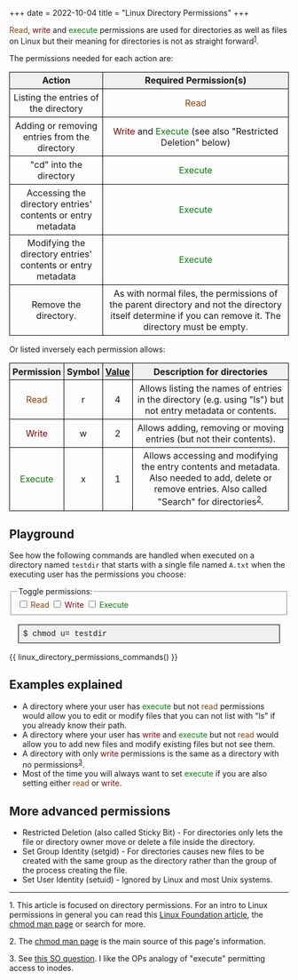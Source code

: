 +++
date = 2022-10-04
title = "Linux Directory Permissions"
+++
<style>
  table.styled {
    border-collapse: collapse;
  }
  .styled td, .styled th {
    border: thin solid black;
    text-align: center;
    padding: 0.3rem;
  }
  .styled thead tr {
    background-color: #F0F0F0;
    text-align: left;
  }
  .read {
    color: #904000;
  }
  .write {
    color: #8B0000;
  }
  .execute {
    color: #008000;
  }
  .term {
    font-family: Menlo, Consolas, Monaco, Liberation Mono, Lucida Console, monospace;
    border: thin solid black;
    padding: 0.5rem;
    margin: 1rem;
  }
  .term.command {
    background-color: #F0F0F0;
  }
  .term .output {
    white-space: pre;
    display: none;
    overflow: scroll;
  }
</style>

<span class="read">Read</span>, <span class="write">write</span> and <span class="execute">execute</span> permissions are used for directories as well as files on Linux but their meaning for directories is not as straight forward<sup><a href="#ref1">1</a></sup>.

The permissions needed for each action are:

<table class="styled">
  <thead>
    <tr>
      <th>
        Action
      </th>
      <th>
        Required Permission(s)
      </th>
    </tr>
  </thead>
  <tr>
    <td>
      Listing the entries of the directory
    </td>
    <td>
      <span class="read">Read</span>
    </td>
  </tr>
  <tr>
    <td>
      Adding or removing entries from the directory
    </td>
    <td>
      <span class="write">Write</span> and <span class="execute">Execute</span> (see also "Restricted Deletion" below)
    </td>
  </tr>
  <tr>
    <td>
      "cd" into the directory
    </td>
    <td>
      <span class="execute">Execute</span>
    </td>
  </tr>
  <tr>
    <td>
      Accessing the directory entries' contents or entry metadata
    </td>
    <td>
      <span class="execute">Execute</span>
    </td>
  </tr>
  <tr>
    <td>
      Modifying the directory entries' contents or entry metadata
    </td>
    <td>
      <span class="execute">Execute</span>
    </td>
  </tr>
  <tr>
    <td>
      Remove the directory.
    </td>
    <td>
      As with normal files, the permissions of the parent directory and not the directory itself determine if you can remove it. The directory must be empty.
    </td>
  </tr>
</table>

Or listed inversely each permission allows:

<table class="styled">
  <thead>
    <tr>
      <th>
        Permission
      </th>
      <th>
        Symbol
      </th>
      <th>
        <a href="https://en.wikipedia.org/wiki/File-system_permissions#Numeric_notation">Value</a>
      </th>
      <th>
        Description for directories
      </th>
    </tr>
  </thead>
  <tr>
    <td>
      <span class="read">Read</span>
    </td>
    <td>
      r
    </td>
    <td>
      4
    </td>
    <td>
      Allows listing the names of entries in the directory (e.g. using "ls") but not entry metadata or contents.
    </td>
  </tr>
  <tr>
    <td>
      <span class="write">Write</span>
    </td>
    <td>
      w
    </td>
    <td>
      2
    </td>
    <td>
      Allows adding, removing or moving entries (but not their contents).
    </td>
  </tr>
  <tr>
    <td>
      <span class="execute">Execute</span>
    </td>
    <td>
      x
    </td>
    <td>
      1
    </td>
    <td>
      Allows accessing and modifying the entry contents and metadata. Also needed to add, delete or remove entries. Also called "Search" for directories<sup><a href="#ref2">2</a></sup>.
    </td>
  </tr>
</table>



## Playground

See how the following commands are handled when executed on a directory named `testdir` that starts with a single file named `A.txt` when the executing user has the permissions you choose:

<form id="permissions_form">
  <fieldset>
    <legend>Toggle permissions:</legend>
    <span class="read">
      <input type="checkbox" id="read" name="read">
      <label for="read">Read</label>
    </span>
    <span class="write">
      <input type="checkbox" id="write" name="write">
      <label for="write">Write</label>
    </span>
    <span class="execute">
      <input type="checkbox" id="execute" name="execute">
      <label for="execute">Execute</label>
    </span>
  </fieldset>
</form>
<div class="term command">$ chmod u=<span id="mode"></span> testdir</div>

{{ linux_directory_permissions_commands() }}

<script>
  const r = document.getElementById("read");
  const w = document.getElementById("write");
  const x = document.getElementById("execute");
  const modeLabel = document.getElementById("mode");
  const form = document.getElementById("permissions_form");
  
  function updateOutputs() {
    let modeString = (r.checked ? "r" : "")
      + (w.checked ? "w" : "")
      + (x.checked ? "x" : "");
    modeLabel.innerHTML = modeString

    if (modeString == "") {
      modeString = "EMPTY";
    }
    const outputs = document.querySelectorAll(".term .output");
    for (output of outputs) {
      output.style.display = output.classList.contains(modeString) ? "block" : "none";
    }
  }

  updateOutputs();
  form.addEventListener("input", (evt) => {
    updateOutputs();
  });
</script>

## Examples explained

* A directory where your user has <span class="execute">execute</span> but not <span class="read">read</span> permissions would allow you to edit or modify files that you can not list with "ls" if you already know their path.
* A directory where your user has <span class="write">write</span> and <span class="execute">execute</span> but not <span class="read">read</span> would allow you to add new files and modify existing files but not see them.
* A directory with only <span class="write">write</span> permissions is the same as a directory with no permissions<sup><a href="#ref3">3</a></sup>.
* Most of the time you will always want to set <span class="execute">execute</span> if you are also setting either <span class="read">read</span> or <span class="write">write</span>.

## More advanced permissions

* Restricted Deletion (also called Sticky Bit) - For directories only lets the file or directory owner move or delete a file inside the directory.
* Set Group Identity (setgid) - For directories causes new files to be created with the same group as the directory rather than the group of the process creating the file.
* Set User Identity (setuid) - Ignored by Linux and most Unix systems.

<hr>

<span id="ref1">1</span>. This article is focused on directory permissions. For an intro to Linux permissions in general you can read this <a href="https://www.linuxfoundation.org/blog/blog/classic-sysadmin-understanding-linux-file-permissions">Linux Foundation article</a>, the <a href="https://man7.org/linux/man-pages/man1/chmod.1.html">chmod man page</a> or search for more.

<span id="ref2">2</span>. The <a href="https://man7.org/linux/man-pages/man1/chmod.1.html">chmod man page</a> is the main source of this page's information.

<span id="ref3">3</span>. See [this SO question](https://unix.stackexchange.com/a/149291/45680). I like the OPs analogy of "execute" permitting access to inodes.
